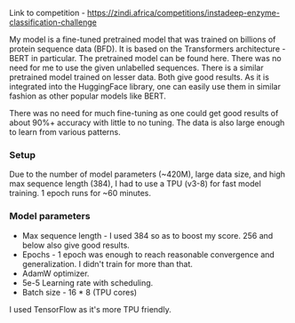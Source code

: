 Link to competition - https://zindi.africa/competitions/instadeep-enzyme-classification-challenge

My model is a fine-tuned pretrained model that was trained on billions of protein sequence data (BFD). It is based on the Transformers architecture - BERT  in particular. The pretrained model can be found here. There was no need for me to use the given unlabelled sequences. There is a similar pretrained model trained on lesser data. Both give good results. As it is integrated into the HuggingFace library, one can easily use them in similar fashion as other popular models like BERT.

There was no need for much fine-tuning as one could get good results of about 90%+ accuracy with little to no tuning. The data is also large enough to learn from various patterns.

### Setup
Due to the number of model parameters (~420M), large data size, and high max sequence length (384), I had to use a TPU (v3-8) for fast model training. 1 epoch runs for ~60 minutes.

### Model parameters
* Max sequence length -  I used 384 so as to boost my score. 256 and below also give good results.
* Epochs - 1 epoch was enough to reach reasonable convergence and generalization. I didn't train for more than that.
* AdamW optimizer.
* 5e-5 Learning rate with scheduling.
* Batch size  - 16 * 8 (TPU cores)

I used TensorFlow as it's more TPU friendly.
